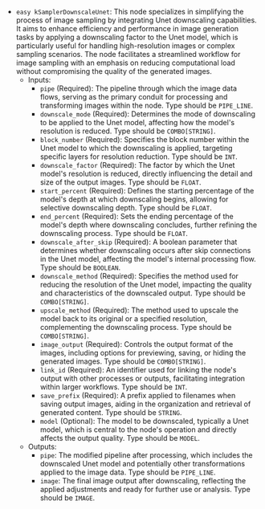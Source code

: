- `easy kSamplerDownscaleUnet`: This node specializes in simplifying the process of image sampling by integrating Unet downscaling capabilities. It aims to enhance efficiency and performance in image generation tasks by applying a downscaling factor to the Unet model, which is particularly useful for handling high-resolution images or complex sampling scenarios. The node facilitates a streamlined workflow for image sampling with an emphasis on reducing computational load without compromising the quality of the generated images.
    - Inputs:
        - `pipe` (Required): The pipeline through which the image data flows, serving as the primary conduit for processing and transforming images within the node. Type should be `PIPE_LINE`.
        - `downscale_mode` (Required): Determines the mode of downscaling to be applied to the Unet model, affecting how the model's resolution is reduced. Type should be `COMBO[STRING]`.
        - `block_number` (Required): Specifies the block number within the Unet model to which the downscaling is applied, targeting specific layers for resolution reduction. Type should be `INT`.
        - `downscale_factor` (Required): The factor by which the Unet model's resolution is reduced, directly influencing the detail and size of the output images. Type should be `FLOAT`.
        - `start_percent` (Required): Defines the starting percentage of the model's depth at which downscaling begins, allowing for selective downscaling depth. Type should be `FLOAT`.
        - `end_percent` (Required): Sets the ending percentage of the model's depth where downscaling concludes, further refining the downscaling process. Type should be `FLOAT`.
        - `downscale_after_skip` (Required): A boolean parameter that determines whether downscaling occurs after skip connections in the Unet model, affecting the model's internal processing flow. Type should be `BOOLEAN`.
        - `downscale_method` (Required): Specifies the method used for reducing the resolution of the Unet model, impacting the quality and characteristics of the downscaled output. Type should be `COMBO[STRING]`.
        - `upscale_method` (Required): The method used to upscale the model back to its original or a specified resolution, complementing the downscaling process. Type should be `COMBO[STRING]`.
        - `image_output` (Required): Controls the output format of the images, including options for previewing, saving, or hiding the generated images. Type should be `COMBO[STRING]`.
        - `link_id` (Required): An identifier used for linking the node's output with other processes or outputs, facilitating integration within larger workflows. Type should be `INT`.
        - `save_prefix` (Required): A prefix applied to filenames when saving output images, aiding in the organization and retrieval of generated content. Type should be `STRING`.
        - `model` (Optional): The model to be downscaled, typically a Unet model, which is central to the node's operation and directly affects the output quality. Type should be `MODEL`.
    - Outputs:
        - `pipe`: The modified pipeline after processing, which includes the downscaled Unet model and potentially other transformations applied to the image data. Type should be `PIPE_LINE`.
        - `image`: The final image output after downscaling, reflecting the applied adjustments and ready for further use or analysis. Type should be `IMAGE`.
